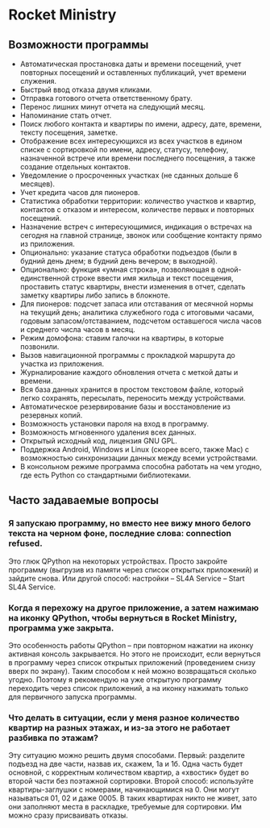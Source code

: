 # Rocket Ministry

## Возможности программы

* Автоматическая простановка даты и времени посещений, учет повторных посещений и оставленных публикаций, учет времени служения.
* Быстрый ввод отказа двумя кликами.
* Отправка готового отчета ответственному брату.
* Перенос лишних минут отчета на следующий месяц.
* Напоминание стать отчет.
* Поиск любого контакта и квартиры по имени, адресу, дате, времени, тексту посещения, заметке.
* Отображение всех интересующихся из всех участков в едином списке с сортировкой по имени, адресу, статусу, телефону, назначенной встрече или времени последнего посещения, а также создание отдельных контактов.
* Уведомление о просроченных участках (не сданных дольше 6 месяцев).
* Учет кредита часов для пионеров.
* Статистика обработки территории: количество участков и квартир, контактов с отказом и интересом, количестве первых и повторных посещений.
* Назначение встреч с интересующимися, индикация о встречах на сегодня на главной странице, звонок или сообщение контакту прямо из приложения.
* Опционально: указание статуса обработки подъездов (были в будний день днем; в будний день вечером; в выходной).
* Опционально: функция «умная строка», позволяющая в одной-единственной строке ввести имя жильца и текст посещения, проставить статус квартиры, внести изменения в отчет, сделать заметку квартиры либо запись в блокноте.
* Для пионеров: подсчет запаса или отставания от месячной нормы на текущий день; аналитика служебного года с итоговыми часами, годовым запасом/отставанием, подсчетом оставшегося числа часов и среднего числа часов в месяц.
* Режим домофона: ставим галочки на квартиры, в которые позвонили.
* Вызов навигационной программы с прокладкой маршрута до участка из приложения.
* Журналирование каждого обновления отчета с меткой даты и времени.
* Вся база данных хранится в простом текстовом файле, который легко сохранять, пересылать, переносить между устройствами.
* Автоматическое резервирование базы и восстановление из резервных копий.
* Возможность установки пароля на вход в программу.
* Возможность мгновенного удаления всех данных.
* Открытый исходный код, лицензия GNU GPL.
* Поддержка Android, Windows и Linux (скорее всего, также Mac) с возможностью синхронизации данных между всеми устройствами.
* В консольном режиме программа способна работать на чем угодно, где есть Python со стандартными библиотеками.

## Часто задаваемые вопросы

### Я запускаю программу, но вместо нее вижу много белого текста на черном фоне, последние слова: connection refused.

Это глюк QPython на некоторых устройствах. Просто закройте программу (выгрузив из памяти через список открытых приложений) и зайдите снова. Или другой способ: настройки – SL4A Service – Start SL4A Service.

### Когда я перехожу на другое приложение, а затем нажимаю на иконку QPython, чтобы вернуться в Rocket Ministry, программа уже закрыта.

Это особенность работы QPython – при повторном нажатии на иконку активная консоль закрывается. Но этого не происходит, если вернуться в программу через список открытых приложений (проведением снизу вверх по экрану). Таким способом к ней можно возвращаться сколько угодно. Поэтому я рекомендую на уже открытую программу переходить через список приложений, а на иконку нажимать только для первичного запуска программы.

### Что делать в ситуации, если у меня разное количество квартир на разных этажах, и из-за этого не работает разбивка по этажам?

Эту ситуацию можно решить двумя способами. Первый: разделите подъезд на две части, назвав их, скажем, 1а и 1б. Одна часть будет основной, с корректным количеством квартир, а «хвостик» будет во второй части без поэтажной сортировки. Второй способ: используйте квартиры-заглушки с номерами, начинающимися на 0. Они могут называться 01, 02 и даже 0005. В таких квартирах никто не живет, зато они заполняют места в раскладке, требуемые для сортировки. Им можно сразу присваивать отказы.
